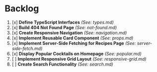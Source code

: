 # Backlog

1. [x] **Define TypeScript Interfaces** *(See: types.md)*
2. [x] **Build 404 Not Found Page** *(See: not-found.md)*
3. [x] **Create Responsive Navigation** *(See: navigation.md)*
4. [x] **Implement Reusable Card Component** *(See: props.md)*
5. [x] **Implement Server-Side Fetching for Recipes Page** *(See: server-side-fetch.md)*
6. [x] **Display Popular Cocktails on Homepage** *(See: popular.md)*
7. [ ] **Implement Responsive Grid Layout** *(See: responsive-grid.md)*
8. [ ] **Create Search Functionality** *(See: search.md)*